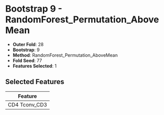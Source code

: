 # Bootstrap 9 - RandomForest_Permutation_AboveMean

- **Outer Fold**: 28
- **Bootstrap**: 9
- **Method**: RandomForest_Permutation_AboveMean
- **Fold Seed**: 77
- **Features Selected**: 1

## Selected Features

| Feature |
|---------|
| CD4 Tconv_CD3 |
